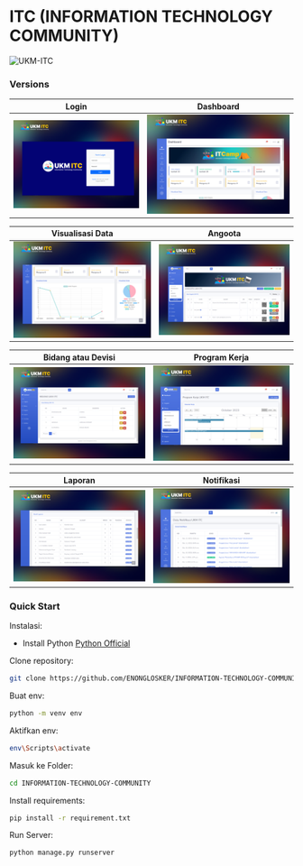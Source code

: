 # ITC (INFORMATION TECHNOLOGY COMMUNITY)
![UKM-ITC](https://github.com/ENONGLOSKER/INFORMATION-TECHNOLOGY-COMMUNITY/blob/master/STATIC/img/IMG/ITC.png?raw=true)

### Versions

| Login                                                                                                       | Dashboard                                                                                                               |
| ------------------------------------------------------------------------------------------------------------------ | ------------------------------------------------------------------------------------------------------------------------- |
| ![UKM-ITC](https://github.com/ENONGLOSKER/INFORMATION-TECHNOLOGY-COMMUNITY/blob/master/STATIC/img/IMG/Frame%2019.png) | ![UKM-ITC](https://github.com/ENONGLOSKER/INFORMATION-TECHNOLOGY-COMMUNITY/blob/master/STATIC/img/IMG/Frame%2020.png)|

| Visualisasi Data                                                                                                       | Angoota                                                                                                               |
| ------------------------------------------------------------------------------------------------------------------ | ------------------------------------------------------------------------------------------------------------------------- |
| ![UKM-ITC](https://github.com/ENONGLOSKER/INFORMATION-TECHNOLOGY-COMMUNITY/blob/master/STATIC/img/IMG/Frame%2021.png) | ![UKM-ITC](https://github.com/ENONGLOSKER/INFORMATION-TECHNOLOGY-COMMUNITY/blob/master/STATIC/img/IMG/Frame%2022.png)|

| Bidang atau Devisi                                                                                                       | Program Kerja                                                                                                               |
| ------------------------------------------------------------------------------------------------------------------ | ------------------------------------------------------------------------------------------------------------------------- |
| ![UKM-ITC](https://github.com/ENONGLOSKER/INFORMATION-TECHNOLOGY-COMMUNITY/blob/master/STATIC/img/IMG/Frame%2023.png) | ![UKM-ITC](https://github.com/ENONGLOSKER/INFORMATION-TECHNOLOGY-COMMUNITY/blob/master/STATIC/img/IMG/Frame%2024.png)|

| Laporan                                                                                                       | Notifikasi                                                                                                               |
| ------------------------------------------------------------------------------------------------------------------ | ------------------------------------------------------------------------------------------------------------------------- |
| ![UKM-ITC](https://github.com/ENONGLOSKER/INFORMATION-TECHNOLOGY-COMMUNITY/blob/master/STATIC/img/IMG/Frame%2025.png) | ![UKM-ITC](https://github.com/ENONGLOSKER/INFORMATION-TECHNOLOGY-COMMUNITY/blob/master/STATIC/img/IMG/Frame%2026.png)|


### Quick Start

Instalasi:

- Install Python 
  [Python Official](https://www.python.org/)

Clone repository:
```bash
git clone https://github.com/ENONGLOSKER/INFORMATION-TECHNOLOGY-COMMUNITY.git
```
Buat env:
```bash
python -m venv env
```
Aktifkan env:
```bash
env\Scripts\activate
```
Masuk ke Folder:
```bash
cd INFORMATION-TECHNOLOGY-COMMUNITY
```
Install requirements:
```bash
pip install -r requirement.txt
```
Run Server:
```bash
python manage.py runserver
```
